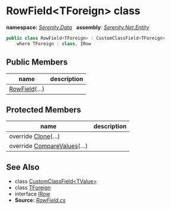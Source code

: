 # RowField&lt;TForeign&gt; class
**namespace:** *[Serenity.Data](../README.md#serenity.data-namespace)*   **assembly**: *[Serenity.Net.Entity](../README.md)*

```csharp
public class RowField<TForeign> : CustomClassField<TForeign>
    where TForeign : class, IRow
```

## Public Members

| name | description |
| --- | --- |
| [RowField](RowField-1/RowField.md)(…) |  |

## Protected Members

| name | description |
| --- | --- |
| override [Clone](RowField-1/Clone.md)(…) |  |
| override [CompareValues](RowField-1/CompareValues.md)(…) |  |

## See Also

* class [CustomClassField&lt;TValue&gt;](CustomClassField-1.md)
* class [TForeign](../Serenity.Net.Entity/RowField-1.TForeign.md)
* interface [IRow](IRow.md)
* **Source:** *[RowField.cs](https://github.com/serenity-is/Serenity/blob/master/src/Serenity.Net.Entity/FieldTypes/RowField.cs)*